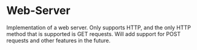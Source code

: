 # Web-Server
Implementation of a web server. Only supports HTTP, and the only HTTP method that is supported is GET requests. Will add support for POST requests and other features in the future.
